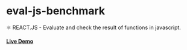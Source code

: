# eval-js-benchmark

⚛️ REACT.JS - Evaluate and check the result of functions in javascript.

#### [Live Demo](https://brunos3d.github.io/eval-js-benchmark/)
